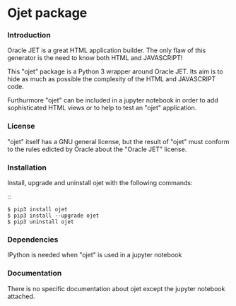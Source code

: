 # Ojet package
 
### Introduction

Oracle JET is a great HTML application builder. The only flaw of this generator is the need to know both HTML and JAVASCRIPT!

This "ojet" package is a Python 3 wrapper around Oracle JET. Its aim is to hide as much as possible the complexity of the HTML and JAVASCRIPT code.

Furthurmore "ojet" can be included in a jupyter notebook in order to add sophisticated HTML views or to help to test an "ojet" application.

### License

"ojet" itself has a GNU general license, but the result of "ojet" must conform to the rules edicted by Oracle about the "Oracle JET" license.

### Installation

Install, upgrade and uninstall ojet with the following commands:

::

    $ pip3 install ojet
    $ pip3 install --upgrade ojet
    $ pip3 uninstall ojet

### Dependencies

IPython is needed when "ojet" is used in a jupyter notebook

### Documentation

There is no specific documentation about ojet except the jupyter notebook attached.